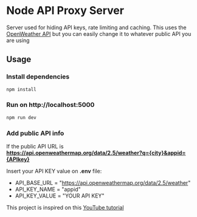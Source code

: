 # Node API Proxy Server

Server used for hiding API keys, rate limiting and caching. This uses the [OpenWeather API](https://openweathermap.org/api) but you can easily change it to whatever public API you are using

## Usage

### Install dependencies

```bash
npm install
```

### Run on http://localhost:5000

```bash
npm run dev
```

### Add public API info

If the public API URL is **https://api.openweathermap.org/data/2.5/weather?q={city}&appid={APIkey}**

Insert your API KEY value on **.env** file:

- API_BASE_URL = "https://api.openweathermap.org/data/2.5/weather"
- API_KEY_NAME = "appid"
- API_KEY_VALUE = "YOUR API KEY"

This project is inspired on this [YouTube tutorial](https://youtu.be/ZGymN8aFsv4)
